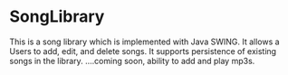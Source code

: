 SongLibrary
===========

This is a song library which is implemented with Java SWING.
It allows a Users to add, edit, and delete songs.
It supports persistence of existing songs in the library.
....coming soon, ability to add and play mp3s.
